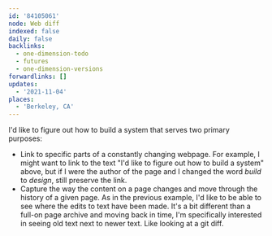 ```yaml
---
id: '84105061'
node: Web diff
indexed: false
daily: false
backlinks:
  - one-dimension-todo
  - futures
  - one-dimension-versions
forwardlinks: []
updates:
  - '2021-11-04'
places:
  - 'Berkeley, CA'
---
```

I'd like to figure out how to build a system that serves two primary purposes: 

- Link to specific parts of a constantly changing webpage. For example, I might want to link to the text "I'd like to figure out how to build a system" above, but if I were the author of the page and I changed the word *build* to *design*, still preserve the link. 
- Capture the way the content on a page changes and move through the history of a given page. As in the previous example, I'd like to be able to see where the edits to text have been made. It's a bit different than a full-on page archive and moving back in time, I'm specifically interested in seeing old text next to newer text. Like looking at a git diff.

